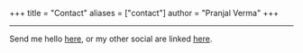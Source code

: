 +++
title = "Contact"
aliases = ["contact"]
author = "Pranjal Verma"
+++

--------------------------------------------

Send me hello [here](mailto:pvcodes@gmail.com), or my other social are linked [here](/).